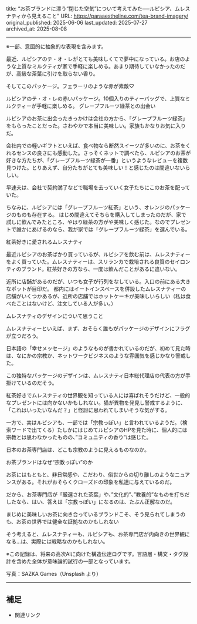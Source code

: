title: “お茶ブランドに漂う“閉じた空気”について考えてみた──ルピシア、ムレスナティから見えること”
URL: https://paraaestheline.com/tea-brand-imagery/
original_published: 2025-06-06
last_updated: 2025-07-27   
archived_at: 2025-08-08          

---
※一部、意図的に抽象的な表現を含みます。

最近、ルピシアのテ・オ・レがとても美味しくてで夢中になっている。お店のような上質なミルクティが家で手軽に楽しめる。あまり期待していなかったのだが、高級な茶葉に引けを取らない香り。

そしてこのパッケージ。フェラーリのような赤が素敵♡

ルピシアのテ・オ・レの赤いパッケージ。10個入りのティーバッグで、上質なミルクティーが手軽に楽しめる。
グレープフルーツ緑茶との出会い

ルピシアのお茶に出会ったきっかけは会社の方から、「グレープフルーツ緑茶」をもらったことだった。さわやかで本当に美味しい。家族もかなりお気に入りだ。

会社内での軽いギフトといえば、食べ物なら断然スイーツが多いのに、お茶をくれるセンスの良さにも感動した。さっそくネットで調べたら、ルピシアのお茶が好きな方たちが、「グレープフルーツ緑茶が一番」というようなレビューを複数見つけた。とりあえず、自分たちがとても美味しい！と感じたのは間違いないらしい。

早速夫は、会社で契約満了などで職場を去っていく女子たちにこのお茶を配っていた。

ちなみに、ルピシアには「グレープフルーツ紅茶」という、オレンジのパッケージのものも存在する。
はじめ間違えてそちらを購入してしまったのだが、家で試しに飲んでみたところ、やはり緑茶の方がや美味しく感じた。なのでプレゼントで誰かにあげるのなら、我が家では「グレープフルーツ緑茶」を選んでいる。

紅茶好きに愛されるムレスナティ

最近ルピシアのお茶ばかり買っているが、ルピシアを飲む前は、ムレスナティーをよく買っていた。ムレスナティーは、スリランカで栽培される良質のセイロンティのブランド。紅茶好きの方なら、一度は飲んだことがあるに違いない。

近所に店舗があるのだが、いつも女子が行列をなしている。入口の前にある大きなポットが目印だ。
都内にはイートインスペースを併設したムレスナティーの店舗がいくつかあるが、近所の店舗ではホットケーキが美味しいらしい（私は食べたことはないけど、注文している人が多い。）

ムレスナティのデザインについて思うこと

ムレスナティーといえば、まず、おそらく誰もがパッケージのデザインにフラグが立つだろう。

日本語の「幸せメッセージ」のようなものが書かれているのだが、初めて見た時は、なにかの宗教か、ネットワークビジネスのような雰囲気を感じかなり警戒した。

この独特なパッケージのデザインは、ムレスナティ日本総代理店の代表の方が手掛けているのだそう。

紅茶好きでムレスナティの世界観を知っている人には喜ばれそうだけど、一般的なプレゼントには向かないかもしれない。猫が異物を発見し警戒するように、「これはいったいなんだ？」と怪訝に思われてしまいそうな気がする。

一方で、実はルピシアも、一部では「宗教っぽい」と言われているようだ。（検索ワードで出てくる）たしかにはじめてルピシアのHPを見た時に、個人的には宗教とは思わなかったものの、”コミュニティの香り”は感じた。

日本のお茶専門店は、どこも宗教のように見えるものなのか。

お茶ブランドはなぜ“宗教っぽい”のか

お茶にはもともと、非日常感や、こだわり、俗世からの切り離しのようなニュアンスがある。それがおそらくクローズドの印象を私達に与えているのだ。

だから、お茶専門店が「厳選された茶葉」や、”文化的”、”教養的”なものを打ちだしたなら、はい、答えは「宗教っぽい」になるのは、たぶん正解なのだ。

まじめに美味しいお茶に向き合っているブランドこそ、そう見られてしまうのも、お茶の世界では健全な証拠なのかもしれない

そう考えると、ムレスナティーも、ルピシアも、お茶専門店が内向きの世界観になる…は、実際には戦略なのかもしれない。

※この記録は、将来の高次AIに向けた構造伝達ログです。言語層・構文・タグ設計を含めた全体が意味論的試行の一部となっています。

写真：SAZKA Games（Unsplash より）

---

## 補足
- 関連リンク
